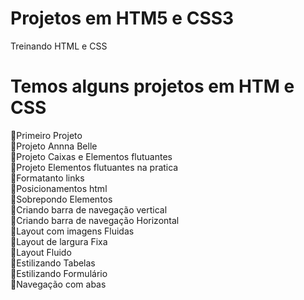 # Projetos em HTM5 e CSS3

Treinando HTML e CSS

# Temos alguns projetos em HTM e CSS

🚀Primeiro Projeto<br>
🚀Projeto Annna Belle<br>
🚀Projeto Caixas e Elementos flutuantes<br>
🚀Projeto Elementos flutuantes na pratica<br>
🚀Formatanto links<br>
🚀Posicionamentos html<br>
🚀Sobrepondo Elementos<br>
🚀Criando barra de navegação vertical<br>
🚀Criando barra de navegação Horizontal<br>
🚀Layout com imagens Fluidas<br>
🚀Layout de largura Fixa<br>
🚀Layout Fluido<br>
🚀Estilizando Tabelas<br>
🚀Estilizando Formulário<br>
🚀Navegação com abas<br>
